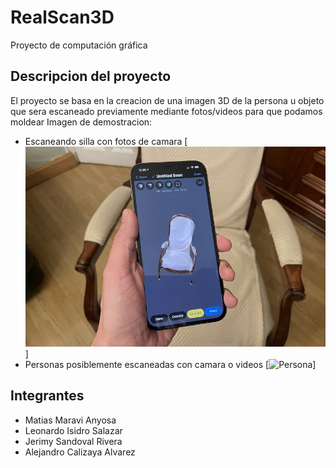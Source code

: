 # RealScan3D

Proyecto de computación gráfica

## Descripcion del proyecto

El proyecto se basa en la creacion de una imagen 3D de la persona u objeto que sera escaneado previamente mediante fotos/videos para que podamos moldear
Imagen de demostracion:

-   Escaneando silla con fotos de camara
    [![Camara](./images/CamaraEscaner.jpg)]
-   Personas posiblemente escaneadas con camara o videos
    [![Persona](./images/PersonaEscaneadas.jpg)]

## Integrantes

-   Matias Maravi Anyosa
-   Leonardo Isidro Salazar
-   Jerimy Sandoval Rivera
-   Alejandro Calizaya Alvarez
